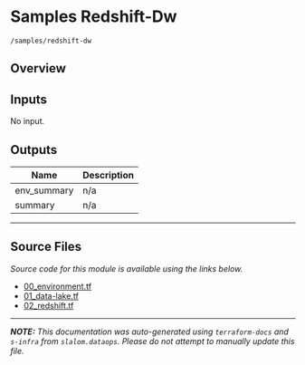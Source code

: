 
# Samples Redshift-Dw

`/samples/redshift-dw`

## Overview


## Inputs

No input.

## Outputs

| Name | Description |
|------|-------------|
| env\_summary | n/a |
| summary | n/a |

---------------------

## Source Files

_Source code for this module is available using the links below._

* [00_environment.tf](00_environment.tf)
* [01_data-lake.tf](01_data-lake.tf)
* [02_redshift.tf](02_redshift.tf)

---------------------

_**NOTE:** This documentation was auto-generated using
`terraform-docs` and `s-infra` from `slalom.dataops`.
Please do not attempt to manually update this file._
